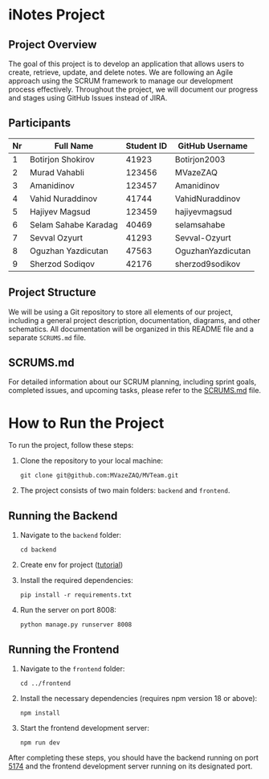 # iNotes Project

## Project Overview
The goal of this project is to develop an application that allows users to create, retrieve, update, and delete notes. We are following an Agile approach using the SCRUM framework to manage our development process effectively. Throughout the project, we will document our progress and stages using GitHub Issues instead of JIRA.

## Participants

|Nr| Full Name              | Student ID | GitHub Username |
|--|------------------------|------------|------------------|
|1| Botirjon Shokirov   | 41923    | Botirjon2003     
|2| Murad Vahabli   | 123456     | MVazeZAQ         |
|3| Amanidinov             | 123457     | Amanidinov       |
|4| Vahid Nuraddinov       | 41744     | VahidNuraddinov  |
|5| Hajiyev Magsud         | 123459     | hajiyevmagsud    |
|6| Selam Sahabe Karadag| 40469     | selamsahabe      |
|7| Sevval Ozyurt          | 41293     | Sevval-Ozyurt    |
| 8|Oguzhan Yazdicutan     | 47563     | OguzhanYazdicutan         |
| 9|Sherzod Sodiqov          | 42176     | sherzod9sodikov    |

## Project Structure
We will be using a Git repository to store all elements of our project, including a general project description, documentation, diagrams, and other schematics. All documentation will be organized in this README file and a separate `SCRUMS.md` file.

## SCRUMS.md
For detailed information about our SCRUM planning, including sprint goals, completed issues, and upcoming tasks, please refer to the [SCRUMS.md](./SCRUMS.md) file.


# How to Run the Project

To run the project, follow these steps:

1.  Clone the repository to your local machine:
    
    ```
    git clone git@github.com:MVazeZAQ/MVTeam.git
    ```
    
2.  The project consists of two main folders: `backend` and `frontend`.
    

## Running the Backend

1.  Navigate to the `backend` folder:
    
    ```
    cd backend
    ```
 2.  Create env for project ([tutorial](https://www.dataquest.io/blog/a-complete-guide-to-python-virtual-environments/))  
3.  Install the required dependencies:
    
    ```
    pip install -r requirements.txt
    ```
    
4.  Run the server on port 8008:
    
    ```
    python manage.py runserver 8008
    ```
    

## Running the Frontend

1.  Navigate to the `frontend` folder:
    
    ```
    cd ../frontend
    ```
    
2.  Install the necessary dependencies (requires npm version 18 or above):
    
    ```
    npm install
    ```
    
3.  Start the frontend development server:
    
    ```
    npm run dev
    ```
    

After completing these steps, you should have the backend running on port [5174](http://localhost:5174/) and the frontend development server running on its designated port.
